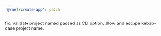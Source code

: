 ```yaml
---
'@rnef/create-app': patch
---
```


fix: validate project named passed as CLI option, allow and escape kebab-case project name.
